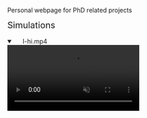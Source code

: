 
Personal webpage for PhD related projects

<a href="http://www.google.com" style="font-size: 20px; text-decoration: none"> Simulations </a>


<details open="" class="details-reset border rounded-2">
  <summary class="px-3 py-2 border-bottom">
    <svg aria-hidden="true" viewBox="0 0 16 16" version="1.1" data-view-component="true" height="16" width="16" class="octicon octicon-device-camera-video">
    <path fill-rule="evenodd" d="..."></path>
</svg>
    <span aria-label="I-hi.mp4" class="m-1">I-hi.mp4</span>
    <span class="dropdown-caret"></span>
  </summary>

  <video src="https://raw.githubusercontent.com/miguelglezb/mgb/main/I-hi.mp4" data-canonical-src="https://raw.githubusercontent.com/miguelglezb/mgb/main/I-hi.mp4" controls="controls" muted="muted" class="d-block rounded-bottom-2 width-fit" style="max-height:640px;">

  </video>
</details>
